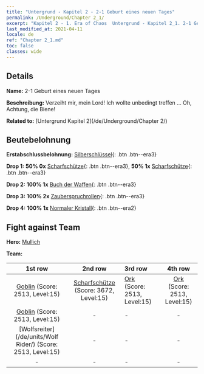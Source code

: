 ```yaml
---
title: "Untergrund - Kapitel 2 - 2-1 Geburt eines neuen Tages"
permalink: /Underground/Chapter 2_1/
excerpt: "Kapitel 2 - 1. Era of Chaos  Untergrund - Kapitel 2_1. 2-1 Geburt eines neuen Tages"
last_modified_at: 2021-04-11
locale: de
ref: "Chapter 2_1.md"
toc: false
classes: wide
---
```


## Details

 **Name:** 2-1 Geburt eines neuen Tages

 **Beschreibung:** Verzeiht mir, mein Lord! Ich wollte unbedingt treffen ... Oh, Achtung, die Biene!

 **Related to:** [Untergrund Kapitel 2](/de/Underground/Chapter 2/)

## Beutebelohnung

 **Erstabschlussbelohnung:** [Silberschlüssel](/de/Items/con_693/){: .btn .btn--era3}

 **Drop 1:** **50% 0x** [Scharfschütze](/de/Items/unt_191/){: .btn .btn--era3}, **50% 1x** [Scharfschütze](/de/Items/unt_191/){: .btn .btn--era3}

 **Drop 2:** **100% 1x** [Buch der Waffen](/de/Items/mat_18/){: .btn .btn--era3}

 **Drop 3:** **100% 2x** [Zauberspruchrollen](/de/Items/con_694/){: .btn .btn--era3}

 **Drop 4:** **100% 1x** [Normaler Kristall](/de/Items/mat_11/){: .btn .btn--era2}


## Fight against Team
 **Hero:** [Mullich](/de/heroes/Mullich/)

 **Team:**


  | 1st row | 2nd row | 3rd row | 4th row |
  |:----:|:----:|:----|:----:|
  | [Goblin](/de/units/Goblin/) (Score: 2513, Level:15)  | [Scharfschütze](/de/units/Marksman/) (Score: 3672, Level:15)  | [Ork](/de/units/Orc/) (Score: 2513, Level:15)  | [Ork](/de/units/Orc/) (Score: 2513, Level:15)  |
  | [Goblin](/de/units/Goblin/) (Score: 2513, Level:15)  | - | - | - |
  | [Wolfsreiter](/de/units/Wolf Rider/) (Score: 2513, Level:15)  | - | - | - |
  | - | - | - | - |


